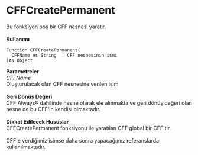 # CFFCreatePermanent

Bu fonksiyon boş bir CFF nesnesi yaratır.\
\
**Kullanımı**

```
Function CFFCreatePermanent(
  CFFName As String  ' CFF nesnesinin ismi
)As Object
```

**Parametreler**\
_CFFName_\
Oluşturulacak olan CFF nesnesine verilen isim\
\
**Geri Dönüş Değeri**\
CFF Always® dahilinde nesne olarak ele alınmakta ve geri dönüş değeri olan nesne de bu CFF'in kendisi olmaktadır.\
\
**Dikkat Edilecek Hususlar**\
CFFCreatePermanent fonksiyonu ile yaratılan CFF global bir CFF'tir.\
\
CFF'e verdiğimiz isimse daha sonra yapacağımız referanslarda kullanılmaktadır.
